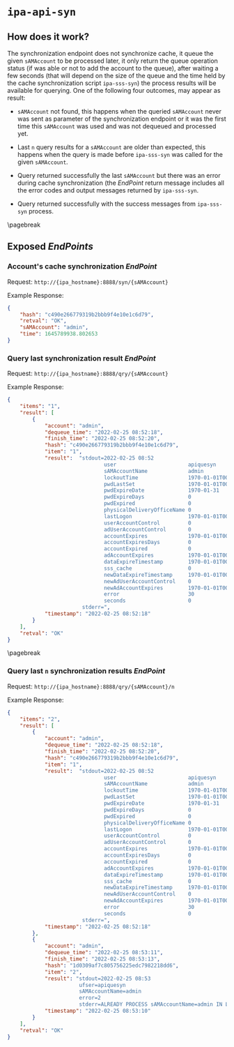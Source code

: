 # `ipa-api-syn`

## How does it work?

The synchronization endpoint does not synchronize cache, it queue the
given `sAMAccount` to be processed later, it only return the queue
operation status (if was able or not to add the account to the queue),
after waiting a few seconds (that will depend on the size of the queue
and the time held by the cache synchronization script `ipa-sss-syn`) the
process results will be available for querying. One of the following
four outcomes, may appear as result:

- `sAMAccount` not found, this happens when the queried `sAMAccount`
  never was sent as parameter of the synchronization endpoint or it was
  the first time this `sAMAccount` was used and was not dequeued and
  processed yet.

- Last `n` query results for a `sAMAccount` are older than expected,
  this happens when the query is made before `ipa-sss-syn` was called
  for the given `sAMAccount`.

- Query returned successfully the last `sAMAccount` but there was an
  error during cache synchronization (the _EndPoint_ return message
  includes all the error codes and output messages returned by
  `ipa-sss-syn`.

- Query returned successfully with the success messages from
  `ipa-sss-syn` process.

\pagebreak

## Exposed _EndPoints_

### Account's cache synchronization _EndPoint_

Request: `http://{ipa_hostname}:8888/syn/{sAMAccount}`

Example Response:

```json
{
    "hash": "c490e266779319b2bbb9f4e10e1c6d79",
    "retval": "OK",
    "sAMAccount": "admin",
    "time": 1645789938.802653
}
```

### Query last synchronization result _EndPoint_

Request: `http://{ipa_hostname}:8888/qry/{sAMAccount}`

Example Response:

```json
{
    "items": "1",
    "result": [
        {
            "account": "admin",
            "dequeue_time": "2022-02-25 08:52:18",
            "finish_time": "2022-02-25 08:52:20",
            "hash": "c490e266779319b2bbb9f4e10e1c6d79",
            "item": "1",
            "result":  "stdout=2022-02-25 08:52                                      
                               user                       apiquesyn       
                               sAMAccountName             admin        
                               lockoutTime                1970-01-01T00:00
                               pwdLastSet                 1970-01-01T00:00
                               pwdExpireDate              1970-01-31      
                               pwdExpireDays              0               
                               pwdExpired                 0               
                               physicalDeliveryOfficeName 0               
                               lastLogon                  1970-01-01T00:00
                               userAccountControl         0               
                               adUserAccountControl       0               
                               accountExpires             1970-01-01T00:00
                               accountExpiresDays         0               
                               accountExpired             0               
                               adAccountExpires           1970-01-01T00:00
                               dataExpireTimestamp        1970-01-01T00:00
                               sss_cache                  0               
                               newDataExpireTimestamp     1970-01-01T00:00
                               newAdUserAccountControl    0               
                               newAdAccountExpires        1970-01-01T00:00
                               error                      30              
                               seconds                    0               
                        stderr=",
            "timestamp": "2022-02-25 08:52:18"
        }
    ],
    "retval": "OK"
}
```

\pagebreak

### Query last `n` synchronization results _EndPoint_

Request: `http://{ipa_hostname}:8888/qry/{sAMAccount}/n`

Example Response:

```json
{
    "items": "2",
    "result": [
        {
            "account": "admin",
            "dequeue_time": "2022-02-25 08:52:18",
            "finish_time": "2022-02-25 08:52:20",
            "hash": "c490e266779319b2bbb9f4e10e1c6d79",
            "item": "1",
            "result":  "stdout=2022-02-25 08:52                                      
                               user                       apiquesyn       
                               sAMAccountName             admin        
                               lockoutTime                1970-01-01T00:00
                               pwdLastSet                 1970-01-01T00:00
                               pwdExpireDate              1970-01-31      
                               pwdExpireDays              0               
                               pwdExpired                 0               
                               physicalDeliveryOfficeName 0               
                               lastLogon                  1970-01-01T00:00
                               userAccountControl         0               
                               adUserAccountControl       0               
                               accountExpires             1970-01-01T00:00
                               accountExpiresDays         0               
                               accountExpired             0               
                               adAccountExpires           1970-01-01T00:00
                               dataExpireTimestamp        1970-01-01T00:00
                               sss_cache                  0               
                               newDataExpireTimestamp     1970-01-01T00:00
                               newAdUserAccountControl    0               
                               newAdAccountExpires        1970-01-01T00:00
                               error                      30              
                               seconds                    0               
                        stderr=",
            "timestamp": "2022-02-25 08:52:18"
        },
        {
            "account": "admin",
            "dequeue_time": "2022-02-25 08:53:11",
            "finish_time": "2022-02-25 08:53:13",
            "hash": "1d0309af7c805756225edc7982218dd6",
            "item": "2",
            "result": "stdout=2022-02-25 08:53
                       ufser=apiquesyn
                       sAMAccountName=admin
                       error=2
                       stderr=ALREADY PROCESS sAMAccountName=admin IN LAST MINUTE",                               
            "timestamp": "2022-02-25 08:53:10"
        }
    ],
    "retval": "OK"
}
```
